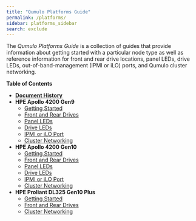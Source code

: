 ```yaml
---
title: "Qumulo Platforms Guide"
permalink: /platforms/
sidebar: platforms_sidebar
search: exclude
---
```


The _Qumulo Platforms Guide_ is a collection of guides that provide information about getting started with a particular node type as well as reference information for front and rear drive locations, panel LEDs, drive LEDs, out-of-band-management (IPMI or iLO) ports, and Qumulo cluster networking.

**Table of Contents**
* **[Document History](history.md)**
* **HPE Apollo 4200 Gen9**
  * [Getting Started](hpe-apollo-4200-gen9/getting-started.md)
  * [Front and Rear Drives](hpe-apollo-4200-gen9/front-rear-drives.md)
  * [Panel LEDs](hpe-apollo-4200-gen9/panel-leds.md)
  * [Drive LEDs](hpe-apollo-4200-gen9/drive-leds.md)
  * [IPMI or iLO Port](hpe-apollo-4200-gen9/configuring-ipmi-ilo-port.md)
  * [Cluster Networking](hpe-apollo-4200-gen9/networking-cluster.md)
* **HPE Apollo 4200 Gen10**
  * [Getting Started](hpe-apollo-4200-gen10/getting-started.md)
  * [Front and Rear Drives](hpe-apollo-4200-gen10/front-rear-drives.md)
  * [Panel LEDs](hpe-apollo-4200-gen10/panel-leds.md)
  * [Drive LEDs](hpe-apollo-4200-gen10/drive-leds.md)
  * [IPMI or iLO Port](hpe-apollo-4200-gen10/configuring-ipmi-ilo-port.md)
  * [Cluster Networking](hpe-apollo-4200-gen10/networking-cluster.md)
* **HPE Proliant DL325 Gen10 Plus**
  * [Getting Started](hpe-dl325-gen10-plus/getting-started.md)
  * [Front and Rear Drives](hpe-dl325-gen10-plus/front-rear-drives.md)
  * [Cluster Networking](hpe-dl325-gen10-plus/networking-cluster.md)
